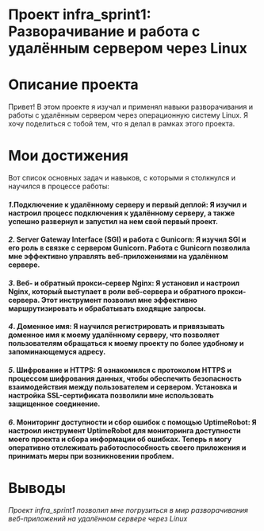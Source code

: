 # Проект **infra_sprint1**: Разворачивание и работа с удалённым сервером через Linux
# Описание проекта

Привет! В этом проекте я изучал и применял навыки разворачивания и работы с удалённым сервером через операционную систему Linux. Я хочу поделиться с тобой тем, что я делал в рамках этого проекта.

# Мои достижения
Вот список основных задач и навыков, с которыми я столкнулся и научился в процессе работы:
#### *1*.Подключение к удалённому серверу и первый деплой: Я изучил и настроил процесс подключения к удалённому серверу, а также успешно развернул и запустил на нем свой первый проект.

#### *2*. Server Gateway Interface (SGI) и работа с Gunicorn: Я изучил SGI и его роль в связке с сервером Gunicorn. Работа с Gunicorn позволила мне эффективно управлять веб-приложениями на удалённом сервере.

#### *3*. Веб- и обратный прокси-сервер Nginx: Я установил и настроил Nginx, который выступает в роли веб-сервера и обратного прокси-сервера. Этот инструмент позволил мне эффективно маршрутизировать и обрабатывать входящие запросы.

#### *4*. Доменное имя: Я научился регистрировать и привязывать доменное имя к моему удалённому серверу, что позволяет пользователям обращаться к моему проекту по более удобному и запоминающемуся адресу.

#### *5*. Шифрование и HTTPS: Я ознакомился с протоколом HTTPS и процессом шифрования данных, чтобы обеспечить безопасность взаимодействия между пользователем и сервером. Установка и настройка SSL-сертификата позволили мне использовать защищенное соединение.

#### *6*. Мониторинг доступности и сбор ошибок с помощью UptimeRobot: Я настроил инструмент UptimeRobot для мониторинга доступности моего проекта и сбора информации об ошибках. Теперь я могу оперативно отслеживать работоспособность своего приложения и принимать меры при возникновении проблем.

# Выводы
*Проект infra_sprint1 позволил мне погрузиться в мир разворачивания веб-приложений на удалённом сервере через Linux*
